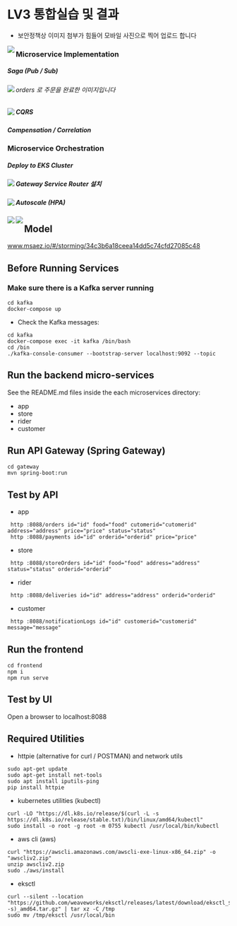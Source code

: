 # LV3 통합실습 및 결과
* 보안정책상 이미지 첨부가 힘들어 모바일 사진으로 찍어 업로드 합니다

<img align="left" src="https://user-images.githubusercontent.com/26244507/219286481-f91bd162-d3f4-43af-b2b3-e45314b95364.jpg">

### Microservice Implementation
##### Saga (Pub / Sub)

<img align="left" src="https://user-images.githubusercontent.com/26244507/219291578-459e8ecc-773b-4dc2-9939-ddd1d91ac6cb.jpg">

###### orders 로 주문을 완료한 이미지입니다
<img align="left" src="https://user-images.githubusercontent.com/26244507/219287024-5e0741ff-5602-4a82-9e50-5a1b36d8d247.jpg">

##### CQRS

##### Compensation / Correlation

### Microservice Orchestration
##### Deploy to EKS Cluster
<img align="left" src="https://user-images.githubusercontent.com/26244507/219284245-c921ed89-930a-4b1b-b9f4-9665fa2b54b9.jpg">

##### Gateway Service Router 설치
<img align="left" src="https://user-images.githubusercontent.com/26244507/219285037-28a4e3e5-6d49-4df3-9d34-15e49ded452a.jpg">

##### Autoscale (HPA)
<img align="left" src="https://user-images.githubusercontent.com/26244507/219285801-e176b84c-442f-4981-a79f-8b2b0abe7129.jpg">
<img align="left" src="https://user-images.githubusercontent.com/26244507/219285859-771acaff-320f-42b9-9486-2ce021992aed.jpg">


# 

## Model
www.msaez.io/#/storming/34c3b6a18ceea14dd5c74cfd27085c48

## Before Running Services
### Make sure there is a Kafka server running
```
cd kafka
docker-compose up
```
- Check the Kafka messages:
```
cd kafka
docker-compose exec -it kafka /bin/bash
cd /bin
./kafka-console-consumer --bootstrap-server localhost:9092 --topic
```

## Run the backend micro-services
See the README.md files inside the each microservices directory:

- app
- store
- rider
- customer


## Run API Gateway (Spring Gateway)
```
cd gateway
mvn spring-boot:run
```

## Test by API
- app
```
 http :8088/orders id="id" food="food" cutomerid="cutomerid" address="address" price="price" status="status" 
 http :8088/payments id="id" orderid="orderid" price="price" 
```
- store
```
 http :8088/storeOrders id="id" food="food" address="address" status="status" orderid="orderid" 
```
- rider
```
 http :8088/deliveries id="id" address="address" orderid="orderid" 
```
- customer
```
 http :8088/notificationLogs id="id" customerid="customerid" message="message" 
```


## Run the frontend
```
cd frontend
npm i
npm run serve
```

## Test by UI
Open a browser to localhost:8088

## Required Utilities

- httpie (alternative for curl / POSTMAN) and network utils
```
sudo apt-get update
sudo apt-get install net-tools
sudo apt install iputils-ping
pip install httpie
```

- kubernetes utilities (kubectl)
```
curl -LO "https://dl.k8s.io/release/$(curl -L -s https://dl.k8s.io/release/stable.txt)/bin/linux/amd64/kubectl"
sudo install -o root -g root -m 0755 kubectl /usr/local/bin/kubectl
```

- aws cli (aws)
```
curl "https://awscli.amazonaws.com/awscli-exe-linux-x86_64.zip" -o "awscliv2.zip"
unzip awscliv2.zip
sudo ./aws/install
```

- eksctl 
```
curl --silent --location "https://github.com/weaveworks/eksctl/releases/latest/download/eksctl_$(uname -s)_amd64.tar.gz" | tar xz -C /tmp
sudo mv /tmp/eksctl /usr/local/bin
```

